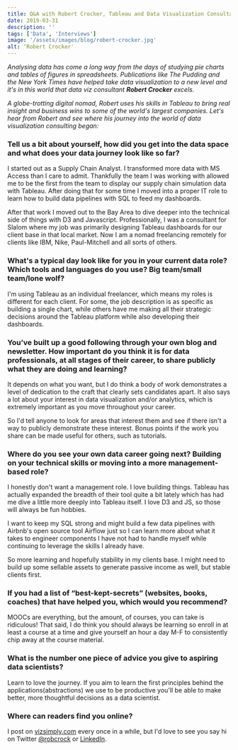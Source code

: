 ```yaml
---
title: Q&A with Robert Crocker, Tableau and Data Visualization Consultant
date: 2019-03-31
description: ''
tags: ['Data', 'Interviews']
image: '/assets/images/blog/robert-crocker.jpg'
alt: ‘Robert Crocker'
---
```


_Analysing data has come a long way from the days of studying pie charts and tables of figures in spreadsheets. Publications like The Pudding and the New York Times have helped take data visualization to a new level and it's in this world that data viz consultant **Robert Crocker** excels._

_A globe-trotting digital nomad, Robert uses his skills in Tableau to bring real insight and business wins to some of the world's largest companies. Let's hear from Robert and see where his journey into the world of data visualization consulting began:_

### Tell us a bit about yourself, how did you get into the data space and what does your data journey look like so far?

I started out as a Supply Chain Analyst. I transformed more data with MS Access than I care to admit. Thankfully the team I was working with allowed me to be the first from the team to display our supply chain simulation data with Tableau. After doing that for some time I moved into a proper IT role to learn how to build data pipelines with SQL to feed my dashboards.

After that work I moved out to the Bay Area to dive deeper into the technical side of things with D3 and Javascript. Professionally, I was a consultant for Slalom where my job was primarily designing Tableau dashboards for our client base in that local market. Now I am a nomad freelancing remotely for clients like IBM, Nike, Paul-Mitchell and all sorts of others.

### What's a typical day look like for you in your current data role? Which tools and languages do you use? Big team/small team/lone wolf?

I'm using Tableau as an individual freelancer, which means my roles is different for each client. For some, the job description is as specific as building a single chart, while others have me making all their strategic decisions around the Tableau platform while also developing their dashboards.

### You&#8217;ve built up a good following through your own blog and newsletter. How important do you think it is for data professionals, at all stages of their career, to share publicly what they are doing and learning?

It depends on what you want, but I do think a body of work demonstrates a level of dedication to the craft that clearly sets candidates apart. It also says a lot about your interest in data visualization and/or analytics, which is extremely important as you move throughout your career.

So I'd tell anyone to look for areas that interest them and see if there isn't a way to publicly demonstrate these interest. Bonus points if the work you share can be made useful for others, such as tutorials.

### Where do you see your own data career going next? Building on your technical skills or moving into a more management-based role?

I honestly don't want a management role. I love building things. Tableau has actually expanded the breadth of their tool quite a bit lately which has had me dive a little more deeply into Tableau itself. I love D3 and JS, so those will always be fun hobbies.

I want to keep my SQL strong and might build a few data pipelines with Airbnb's open source tool Airflow just so I can learn more about what it takes to engineer components I have not had to handle myself while continuing to leverage the skills I already have.

So more learning and hopefully stability in my clients base. I might need to build up some sellable assets to generate passive income as well, but stable clients first.

### If you had a list of “best-kept-secrets” (websites, books, coaches) that have helped you, which would you recommend?

MOOCs are everything, but the amount, of courses, you can take is ridiculous! That said, I do think you should always be learning so enroll in at least a course at a time and give yourself an hour a day M-F to consistently chip away at the course material.

### What is the number one piece of advice you give to aspiring data scientists?

Learn to love the journey. If you aim to learn the first principles behind the applications(abstractions) we use to be productive you'll be able to make better, more thoughtful decisions as a data scientist.

### Where can readers find you online?

I post on [vizsimply.com](https://www.vizsimply.com) every once in a while, but I'd love to see you say hi on Twitter [@robcrock](https://twitter.com/robcrock) or [LinkedIn](https://www.linkedin.com/in/robertcrocker/).